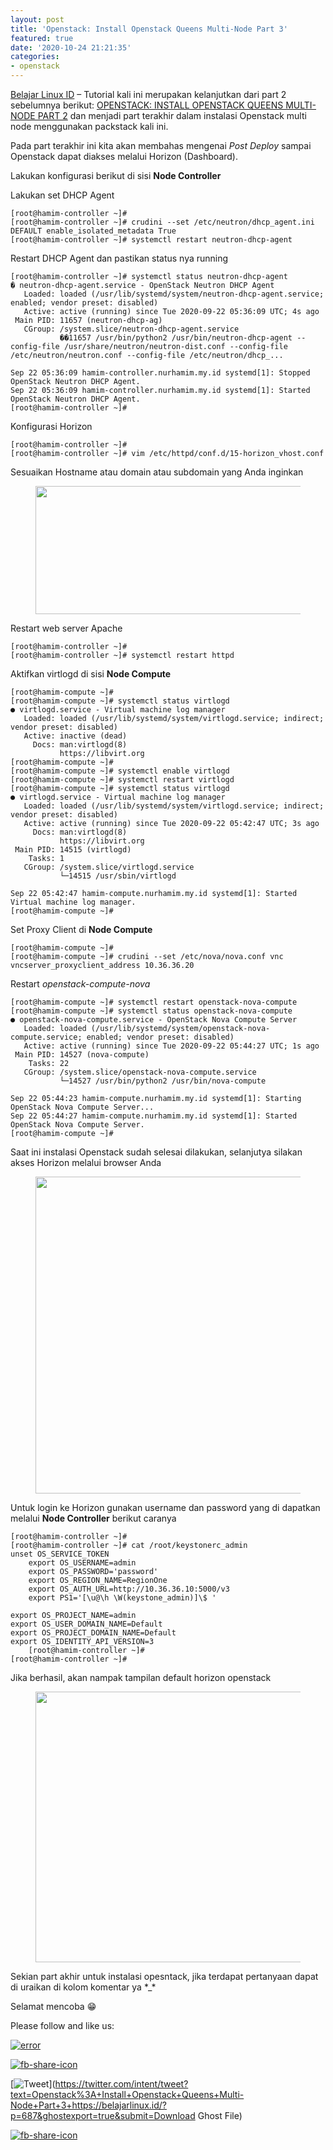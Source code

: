 ```yaml
---
layout: post
title: 'Openstack: Install Openstack Queens Multi-Node Part 3'
featured: true
date: '2020-10-24 21:21:35'
categories:
- openstack
---
```


[Belajar Linux ID](/) – Tutorial kali ini merupakan kelanjutkan dari part 2 sebelumnya berikut: [OPENSTACK: INSTALL OPENSTACK QUEENS MULTI-NODE PART 2](/openstack-install-openstack-queens-multi-node-part-2/) dan menjadi part terakhir dalam instalasi Openstack multi node menggunakan packstack kali ini.

Pada part terakhir ini kita akan membahas mengenai _Post Deploy_ sampai Openstack dapat diakses melalui Horizon (Dashboard).

Lakukan konfigurasi berikut di sisi **Node Controller**

Lakukan set DHCP Agent

    [root@hamim-controller ~]#
    [root@hamim-controller ~]# crudini --set /etc/neutron/dhcp_agent.ini DEFAULT enable_isolated_metadata True
    [root@hamim-controller ~]# systemctl restart neutron-dhcp-agent

Restart DHCP Agent dan pastikan status nya running

    [root@hamim-controller ~]# systemctl status neutron-dhcp-agent
    � neutron-dhcp-agent.service - OpenStack Neutron DHCP Agent
       Loaded: loaded (/usr/lib/systemd/system/neutron-dhcp-agent.service; enabled; vendor preset: disabled)
       Active: active (running) since Tue 2020-09-22 05:36:09 UTC; 4s ago
     Main PID: 11657 (neutron-dhcp-ag)
       CGroup: /system.slice/neutron-dhcp-agent.service
               ��11657 /usr/bin/python2 /usr/bin/neutron-dhcp-agent --config-file /usr/share/neutron/neutron-dist.conf --config-file /etc/neutron/neutron.conf --config-file /etc/neutron/dhcp_...
    
    Sep 22 05:36:09 hamim-controller.nurhamim.my.id systemd[1]: Stopped OpenStack Neutron DHCP Agent.
    Sep 22 05:36:09 hamim-controller.nurhamim.my.id systemd[1]: Started OpenStack Neutron DHCP Agent.
    [root@hamim-controller ~]#

Konfigurasi Horizon

    [root@hamim-controller ~]#
    [root@hamim-controller ~]# vim /etc/httpd/conf.d/15-horizon_vhost.conf

Sesuaikan Hostname atau domain atau subdomain yang Anda inginkan

<figure class="wp-block-image size-large"><img loading="lazy" width="527" height="205" src="/content/images/wordpress/2020/10/install-openstack01.png" alt="" class="wp-image-689" srcset="/content/images/wordpress/2020/10/install-openstack01.png 527w, /content/images/wordpress/2020/10/install-openstack01-300x117.png 300w" sizes="(max-width: 527px) 100vw, 527px"></figure>

Restart web server Apache

    [root@hamim-controller ~]#
    [root@hamim-controller ~]# systemctl restart httpd

Aktifkan virtlogd di sisi **Node Compute**

    [root@hamim-compute ~]#
    [root@hamim-compute ~]# systemctl status virtlogd
    ● virtlogd.service - Virtual machine log manager
       Loaded: loaded (/usr/lib/systemd/system/virtlogd.service; indirect; vendor preset: disabled)
       Active: inactive (dead)
         Docs: man:virtlogd(8)
               https://libvirt.org
    [root@hamim-compute ~]#
    [root@hamim-compute ~]# systemctl enable virtlogd
    [root@hamim-compute ~]# systemctl restart virtlogd
    [root@hamim-compute ~]# systemctl status virtlogd
    ● virtlogd.service - Virtual machine log manager
       Loaded: loaded (/usr/lib/systemd/system/virtlogd.service; indirect; vendor preset: disabled)
       Active: active (running) since Tue 2020-09-22 05:42:47 UTC; 3s ago
         Docs: man:virtlogd(8)
               https://libvirt.org
     Main PID: 14515 (virtlogd)
        Tasks: 1
       CGroup: /system.slice/virtlogd.service
               └─14515 /usr/sbin/virtlogd
    
    Sep 22 05:42:47 hamim-compute.nurhamim.my.id systemd[1]: Started Virtual machine log manager.
    [root@hamim-compute ~]#

Set Proxy Client di **Node Compute**

    [root@hamim-compute ~]#
    [root@hamim-compute ~]# crudini --set /etc/nova/nova.conf vnc vncserver_proxyclient_address 10.36.36.20

Restart _openstack-compute-nova_

    [root@hamim-compute ~]# systemctl restart openstack-nova-compute
    [root@hamim-compute ~]# systemctl status openstack-nova-compute
    ● openstack-nova-compute.service - OpenStack Nova Compute Server
       Loaded: loaded (/usr/lib/systemd/system/openstack-nova-compute.service; enabled; vendor preset: disabled)
       Active: active (running) since Tue 2020-09-22 05:44:27 UTC; 1s ago
     Main PID: 14527 (nova-compute)
        Tasks: 22
       CGroup: /system.slice/openstack-nova-compute.service
               └─14527 /usr/bin/python2 /usr/bin/nova-compute
    
    Sep 22 05:44:23 hamim-compute.nurhamim.my.id systemd[1]: Starting OpenStack Nova Compute Server...
    Sep 22 05:44:27 hamim-compute.nurhamim.my.id systemd[1]: Started OpenStack Nova Compute Server.
    [root@hamim-compute ~]#

Saat ini instalasi Openstack sudah selesai dilakukan, selanjutya silakan akses Horizon melalui browser Anda

<figure class="wp-block-image size-large"><img loading="lazy" width="1024" height="507" src="/content/images/wordpress/2020/10/install-openstack02-1024x507.png" alt="" class="wp-image-690" srcset="/content/images/wordpress/2020/10/install-openstack02-1024x507.png 1024w, /content/images/wordpress/2020/10/install-openstack02-300x149.png 300w, /content/images/wordpress/2020/10/install-openstack02-768x380.png 768w, /content/images/wordpress/2020/10/install-openstack02.png 1363w" sizes="(max-width: 1024px) 100vw, 1024px"></figure>

Untuk login ke Horizon gunakan username dan password yang di dapatkan melalui **Node Controller** berikut caranya

    [root@hamim-controller ~]#
    [root@hamim-controller ~]# cat /root/keystonerc_admin
    unset OS_SERVICE_TOKEN
        export OS_USERNAME=admin
        export OS_PASSWORD='password'
        export OS_REGION_NAME=RegionOne
        export OS_AUTH_URL=http://10.36.36.10:5000/v3
        export PS1='[\u@\h \W(keystone_admin)]\$ '
    
    export OS_PROJECT_NAME=admin
    export OS_USER_DOMAIN_NAME=Default
    export OS_PROJECT_DOMAIN_NAME=Default
    export OS_IDENTITY_API_VERSION=3
        [root@hamim-controller ~]#
    [root@hamim-controller ~]#

Jika berhasil, akan nampak tampilan default horizon openstack

<figure class="wp-block-image size-large"><img loading="lazy" width="1024" height="433" src="/content/images/wordpress/2020/10/install-openstack03-1024x433.png" alt="" class="wp-image-691" srcset="/content/images/wordpress/2020/10/install-openstack03-1024x433.png 1024w, /content/images/wordpress/2020/10/install-openstack03-300x127.png 300w, /content/images/wordpress/2020/10/install-openstack03-768x325.png 768w, /content/images/wordpress/2020/10/install-openstack03.png 1362w" sizes="(max-width: 1024px) 100vw, 1024px"></figure>

Sekian part akhir untuk instalasi opesntack, jika terdapat pertanyaan dapat di uraikan di kolom komentar ya \*\_\*

Selamat mencoba 😁

Please follow and like us:

[![error](/wp-content/plugins/ultimate-social-media-icons/images/follow_subscribe.png)](https://api.follow.it/widgets/icon/VHc3d1lpVGdwRnE5QnV0eERCNUx5RCtvTTVoUkNYS3NNRmd5eVhlQW9tNXRHS3VTbGh6Y0NybkRJRS8zSGpjRDVZb1ZGMlNTSEpJYUpuZzZqNzdnd3VSN3dwM2VlQTF6ejJEaGV5UGRUbnlEcHFNd3luYTV4ZTZtUGowVWI2Q2x8M2kzdnBEeUIrUk5xOFI5TXZ3cHF3bFNQRkRJSGhUNGdrRFd0TlNtdE1OWT0=/OA==/)

[![fb-share-icon](/wp-content/plugins/ultimate-social-media-icons/images/visit_icons/fbshare_bck.png "Facebook Share")](https://www.facebook.com/sharer/sharer.php?u=https%3A%2F%2Fbelajarlinux.id%2F%3Fp%3D687%26ghostexport%3Dtrue%26submit%3DDownload+Ghost+File)

[![Tweet](/wp-content/plugins/ultimate-social-media-icons/images/visit_icons/en_US_Tweet.svg "Tweet")](https://twitter.com/intent/tweet?text=Openstack%3A+Install+Openstack+Queens+Multi-Node+Part+3+https://belajarlinux.id/?p=687&ghostexport=true&submit=Download Ghost File)

[![fb-share-icon](/wp-content/plugins/ultimate-social-media-icons/images/share_icons/Pinterest_Save/en_US_save.svg "Pin Share")](#)

<!--kg-card-end: html-->